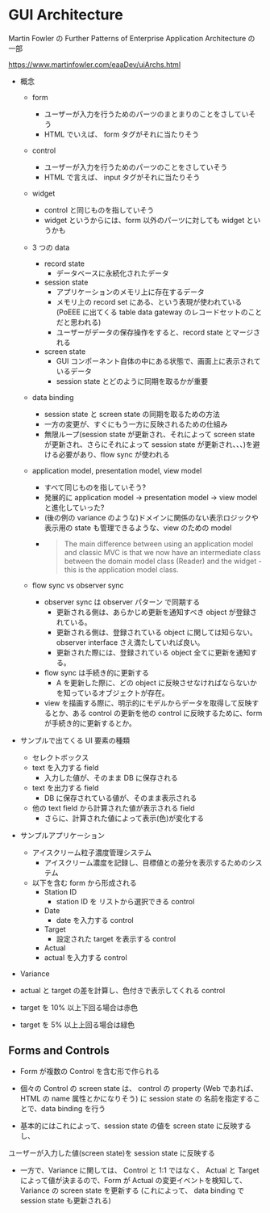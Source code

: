 # GUI Architecture

  

Martin Fowler の Further Patterns of Enterprise Application Architecture の 一部

https://www.martinfowler.com/eaaDev/uiArchs.html

  

- 概念
  - form
    - ユーザーが入力を行うためのパーツのまとまりのことをさしていそう
    - HTML でいえば、 form タグがそれに当たりそう
  - control
    - ユーザーが入力を行うためのパーツのことをさしていそう
    - HTML で言えば、 input タグがそれに当たりそう
  - widget
    - control と同じものを指していそう
    - widget というからには、form 以外のパーツに対しても widget というかも
  - 3 つの data
    - record state
      - データベースに永続化されたデータ
    - session state
       - アプリケーションのメモリ上に存在するデータ
      - メモリ上の record set にある、という表現が使われている (PoEEE に出てくる table data gateway のレコードセットのことだと思われる)
      - ユーザーがデータの保存操作をすると、record state とマージされる
    - screen state
      - GUI コンポーネント自体の中にある状態で、画面上に表示されているデータ
      - session state とどのように同期を取るかが重要
  - data binding
    - session state と screen state の同期を取るための方法
    - 一方の変更が、すぐにもう一方に反映されるための仕組み
    - 無限ループ(session state が更新され、それによって screen state が更新され、さらにそれによって session state が更新され、、、)を避ける必要があり、flow sync が使われる
  - application model, presentation model, view model
    - すべて同じものを指していそう?
    - 発展的に application model → presentation model → view model と進化していった?
    - (後の例の variance のような)ドメインに関係のない表示ロジックや表示用の state も管理できるような、view のための model
    -  > The main difference between using an application model and classic MVC is that we now have an intermediate class between the domain model class (Reader) and the widget - this is the application model class.

  - flow sync vs observer sync
    - observer sync は observer パターン で同期する
      - 更新される側は、あらかじめ更新を通知すべき object が登録されている。
      - 更新される側は、登録されている object に関しては知らない。observer interface さえ満たしていれば良い。
      - 更新された際には、登録されている object 全てに更新を通知する。
    - flow sync は手続き的に更新する
      - A を更新した際に、どの object に反映させなければならないかを知っているオブジェクトが存在。
    - view を描画する際に、明示的にモデルからデータを取得して反映するとか、ある control の更新を他の control に反映するために、form が手続き的に更新するとか。
- サンプルで出てくる UI 要素の種類
  - セレクトボックス
  - text を入力する field
    - 入力した値が、そのまま DB に保存される
  - text を出力する field
    - DB に保存されている値が、そのまま表示される
  - 他の text field から計算された値が表示される field
    - さらに、計算された値によって表示(色)が変化する
- サンプルアプリケーション
  - アイスクリーム粒子濃度管理システム
    - アイスクリーム濃度を記録し、目標値との差分を表示するためのシステム
  - 以下を含む form から形成される
    - Station ID
      - station ID を リストから選択できる control
    - Date
      - date を入力する control
    - Target
      - 設定された target を表示する control
    - Actual
    - actual を入力する control

- Variance

- actual と target の差を計算し、色付きで表示してくれる control

- target を 10% 以上下回る場合は赤色

- target を 5% 以上上回る場合は緑色

  

## Forms and Controls

  

- Form が複数の Control を含む形で作られる

- 個々の Control の screen state は、 control の property (Web であれば、HTML の name 属性とかになりそう) に session state の 名前を指定することで、data binding を行う

- 基本的にはこれによって、session state の値を screen state に反映するし、

ユーザーが入力した値(screen state)を session state に反映する

- 一方で、Variance に関しては、 Control と 1:1 ではなく、 Actual と Target によって値が決まるので、Form が Actual の変更イベントを検知して、Variance の screen state を更新する (これによって、 data binding で session state も更新される)
<!--stackedit_data:
eyJoaXN0b3J5IjpbLTE1NjcyMDQxNDldfQ==
-->